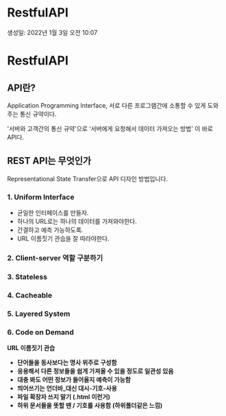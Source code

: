 # RestfulAPI

생성일: 2022년 1월 3일 오전 10:07

# RestfulAPI

## **API란?**

Application Programming Interface, 서로 다른 프로그램간에 소통할 수 있게 도와주는 통신 규약이다.

'서버와 고객간의 통신 규약'으로 ‘서버에게 요청해서 데이터 가져오는 방법' 이 바로 API다.

## **REST API는 무엇인가**

Representational State Transfer으로 API 디자인 방법입니다.

### **1. Uniform Interface**

- 균일한 인터페이스를 만들자.
- 하나의 URL로는 하나의 데이터를 가져와야한다.
- 간결하고 예측 가능하도록.
- URL 이름짓기 관습을 잘 따라야한다.

### **2. Client-server 역할 구분하기**

### **3. Stateless**

### **4. Cacheable**

### **5. Layered System**

### **6. Code on Demand**

**URL 이름짓기 관습**

- **단어들을 동사보다는 명사 위주로 구성함**
- **응용해서 다른 정보들을 쉽게 가져올 수 있을 정도로 일관성 있음**
- **대충 봐도 어떤 정보가 들어올지 예측이 가능함**
- **띄어쓰기는 언더바\_대신 대시-기호-사용**
- **파일 확장자 쓰지 말기 (.html 이런거)**
- **하위 문서들을 뜻할 땐 / 기호를 사용함 (하위폴더같은 느낌)**
